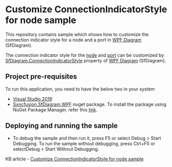# Customize ConnectionIndicatorStyle for node sample
This repository contains sample which shows how to customize the connection indicator style for a node and a port in [WPF Diagram](https://www.syncfusion.com/wpf-controls/diagram) (SfDiagram).

The connection indicator style for the [node](https://help.syncfusion.com/cr/cref_files/wpf/Syncfusion.SfDiagram.WPF~Syncfusion.UI.Xaml.Diagram.NodeViewModel.html) and [port](https://help.syncfusion.com/cr/wpf/Syncfusion.SfDiagram.WPF~Syncfusion.UI.Xaml.Diagram.NodePortViewModel.html) can be customized by [SfDiagram.ConnectionIndicatorStyle](https://help.syncfusion.com/cr/wpf/Syncfusion.SfDiagram.WPF~Syncfusion.UI.Xaml.Diagram.DiagramViewModel~ConnectionIndicatorStyle.html) property of [WPF Diagram](https://www.syncfusion.com/wpf-controls/diagram) (SfDiagram).

## Project pre-requisites
To run this application, you need to have the below two in your system

* [Visual Studio 2019](https://www.visualstudio.com/wpf-vs)
* [Syncfusion.SfDiagram.WPF](https://www.nuget.org/packages/Syncfusion.SfDiagram.WPF/) nuget package. To install the package using NuGet Package Manager, refer this [link](https://docs.microsoft.com/en-us/nuget/quickstart/install-and-use-a-package-in-visual-studio#nuget-package-manager).

## Deploying and running the sample
* To debug the sample and then run it, press F5 or select Debug > Start Debugging. To run the sample without debugging, press Ctrl+F5 or selectDebug > Start Without Debugging.

KB article - [Customize ConnectionIndicatorStyle for node sample](https://www.syncfusion.com/kb/11400/how-to-customize-the-connection-indicator-style-of-node-and-port-in-wpf-diagram-sfdiagram)
